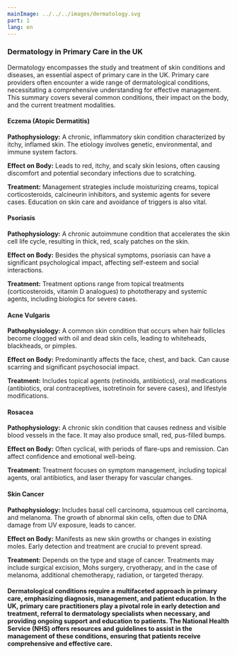 ```yaml
---
mainImage: ../../../images/dermatology.svg
part: 1
lang: en
---
```


<div class="intro">

### Dermatology in Primary Care in the UK

Dermatology encompasses the study and treatment of skin conditions and diseases, an essential aspect of primary care in the UK. Primary care providers often encounter a wide range of dermatological conditions, necessitating a comprehensive understanding for effective management. This summary covers several common conditions, their impact on the body, and the current treatment modalities.

#### Eczema (Atopic Dermatitis)

**Pathophysiology:** A chronic, inflammatory skin condition characterized by itchy, inflamed skin. The etiology involves genetic, environmental, and immune system factors.

**Effect on Body:** Leads to red, itchy, and scaly skin lesions, often causing discomfort and potential secondary infections due to scratching.

**Treatment:** Management strategies include moisturizing creams, topical corticosteroids, calcineurin inhibitors, and systemic agents for severe cases. Education on skin care and avoidance of triggers is also vital.

#### Psoriasis

**Pathophysiology:** A chronic autoimmune condition that accelerates the skin cell life cycle, resulting in thick, red, scaly patches on the skin.

**Effect on Body:** Besides the physical symptoms, psoriasis can have a significant psychological impact, affecting self-esteem and social interactions.

**Treatment:** Treatment options range from topical treatments (corticosteroids, vitamin D analogues) to phototherapy and systemic agents, including biologics for severe cases.

#### Acne Vulgaris

**Pathophysiology:** A common skin condition that occurs when hair follicles become clogged with oil and dead skin cells, leading to whiteheads, blackheads, or pimples.

**Effect on Body:** Predominantly affects the face, chest, and back. Can cause scarring and significant psychosocial impact.

**Treatment:** Includes topical agents (retinoids, antibiotics), oral medications (antibiotics, oral contraceptives, isotretinoin for severe cases), and lifestyle modifications.

#### Rosacea

**Pathophysiology:** A chronic skin condition that causes redness and visible blood vessels in the face. It may also produce small, red, pus-filled bumps.

**Effect on Body:** Often cyclical, with periods of flare-ups and remission. Can affect confidence and emotional well-being.

**Treatment:** Treatment focuses on symptom management, including topical agents, oral antibiotics, and laser therapy for vascular changes.

#### Skin Cancer

**Pathophysiology:** Includes basal cell carcinoma, squamous cell carcinoma, and melanoma. The growth of abnormal skin cells, often due to DNA damage from UV exposure, leads to cancer.

**Effect on Body:** Manifests as new skin growths or changes in existing moles. Early detection and treatment are crucial to prevent spread.

**Treatment:** Depends on the type and stage of cancer. Treatments may include surgical excision, Mohs surgery, cryotherapy, and in the case of melanoma, additional chemotherapy, radiation, or targeted therapy.

#### Dermatological conditions require a multifaceted approach in primary care, emphasizing diagnosis, management, and patient education. In the UK, primary care practitioners play a pivotal role in early detection and treatment, referral to dermatology specialists when necessary, and providing ongoing support and education to patients. The National Health Service (NHS) offers resources and guidelines to assist in the management of these conditions, ensuring that patients receive comprehensive and effective care.

</div>
